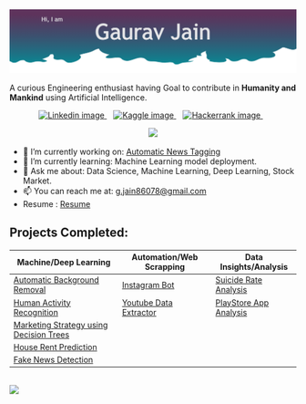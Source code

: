  <img src="https://github.com/G0rav/g0rav/blob/main/assets/Title.png" alt="Title image">
 

A curious Engineering enthusiast having Goal to contribute in **Humanity and Mankind** using Artificial Intelligence.

<p align='center'>
  <a href="https://www.linkedin.com/in/gaurav2022/">
    <img src="https://img.shields.io/badge/LinkedIn-0077B5?style=for-the-badge&logo=linkedin&logoColor=white" alt="Linkedin image">
  </a>&nbsp;&nbsp;
  <a href="https://www.kaggle.com/gaurav2022">
    <img src="https://img.shields.io/badge/-kaggle-blue?style=for-the-badge&logo=kaggle&logoColor=white" alt="Kaggle image">
  </a>&nbsp;&nbsp;
  <a href="https://www.hackerrank.com/g_jain86078">
    <img src="https://img.shields.io/badge/-Hackerrank-brightgreen?style=for-the-badge&logo=hackerrank&logoColor=white" alt="Hackerrank image">
  </a>&nbsp;&nbsp;
</p>

<p align='center'>
  <a href="#"><img src="https://badges.pufler.dev/visits/g0rav/g0rav"></a>
</p>

<!--
**G0rav/g0rav** is a ✨ _special_ ✨ repository because its `README.md` (this file) appears on your GitHub profile.

Here are some ideas to get you started:

- 🔭 I’m currently working on ...
- 🌱 I’m currently learning ...
- 👯 I’m looking to collaborate on ...
- 🤔 I’m looking for help with ...
- 💬 Ask me about ...
- 📫 How to reach me: ...
- 😄 Pronouns: ...
- ⚡ Fun fact: ...
-->

- 🔭 I’m currently working on:  [Automatic News Tagging](https://github.com/G0rav/Automatic_News_Tagging)
- 🌱 I’m currently learning:  Machine Learning model deployment.
- 💬 Ask me about:  Data Science, Machine Learning, Deep Learning, Stock Market.
- 📫 You can reach me at:   [g.jain86078@gmail.com](mailto:g.jain86078@gmail.com)
- Resume : [Resume](https://github.com/G0rav/g0rav/blob/main/Gaurav%20Jain%20Resume.pdf)

## Projects Completed:

| Machine/Deep Learning | Automation/Web Scrapping | Data Insights/Analysis |
| --------------------- | ------------------------ | ---------------------- |
| [Automatic Background Removal](https://portrait-me.herokuapp.com/)  | [Instagram Bot](https://github.com/G0rav/Instagram_Bot) | [Suicide Rate Analysis](https://github.com/G0rav/Suicide_Rate_Analysis) |
| [Human Activity Recognition](https://github.com/G0rav/Human_Activity_Recognition) | [Youtube Data Extractor](https://github.com/G0rav/YouTube_data_extractor)  | [PlayStore App Analysis](https://github.com/G0rav/PlayStore_App_Analysis) |
| [Marketing Strategy using Decision Trees](https://github.com/G0rav/Marketing_Strategy) |      |    |
| [House Rent Prediction](https://github.com/G0rav/House_Rent_Predictor) |  |  |
| [Fake News Detection](https://github.com/G0rav/fake_news_detection) |  |  |

<br>
<img src= 'https://github-readme-stats.vercel.app/api?username=g0rav&show_icons=true&hide=prs,contribs'>
